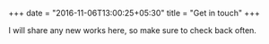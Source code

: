 +++
date = "2016-11-06T13:00:25+05:30"
title = "Get in touch"
+++

I will share any new works here, so make sure to check back often.
